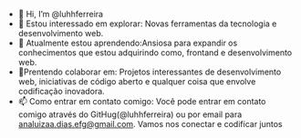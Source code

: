 - 👋 Hi, I’m @luhhferreira
- 👀 Estou interessado em explorar: Novas ferramentas da tecnologia e desenvolvimento web.
- 🌱 Atualmente estou aprendendo:Ansiosa para expandir os conhecimentos que estou adquirindo como, frontand e desenvolvimento web.
- 💞️Prentendo colaborar em: Projetos interessantes de desenvolvimento web, iniciativas de código aberto e qualquer coisa que envolve codificação inovadora.
- 📫 Como entrar em contato comigo: Você pode entrar em contato comigo através do GitHug(@luhhferreira) ou por email para analuizaa.dias.efg@gmail.com. Vamos nos conectar e codificar juntos  



<!---
luhhferreira/luhhferreira is a ✨ special ✨ repository because its `README.md` (this file) appears on your GitHub profile.
You can click the Preview link to take a look at your changes.
--->

